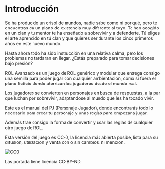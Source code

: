 
Introducción
============

Se ha producido un crisol de mundos, nadie sabe como ni por qué, pero te encuentras en un plano de existencia muy diferente al tuyo. Te han acogido en un clan y tu mentor te ha enseñado a sobrevivir y a defenderte. Tú eliges el arte aprendido en tú clan y que quieres ser durante los cinco primeros años en este nuevo mundo.

Hasta ahora todo ha sido instrucción en una relativa calma, pero los problemas no tardaran en llegar. ¿Estás preparado para tomar decisiones bajo presión?

ROL Avanzado es un juego de ROL genérico y modular que entrega consigo una semilla para poder jugar con cualquier ambientación, como si fuera el plano ficticio donde aterrizan los jugadores desde el mundo real.

Los jugadores se convierten en personajes en busca de respuestas, a la par que luchan por sobrevivir, adaptandose al mundo que les ha tocado vivir.

Este es el manual del PJ (Personaje Jugador), donde encontrarás todo lo necesario para crear tu personaje y unas reglas para empezar a jugar.

Además trae consigo la forma de convertir y usar las reglas de cualquier otro juego de ROL.

Esta versión del juego es CC-0, la licencia más abierta posibe, lista para su difusión, utilización y venta con o sin cambios, ni mención.

<span class="center-x">![CC0](https://rola.multisitio.es/img/jdr/cc0.png)</span>

Las portada tiene licencia CC-BY-ND. 